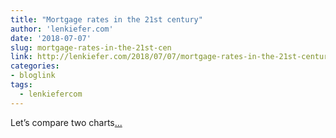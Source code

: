 ```yaml
---
title: "Mortgage rates in the 21st century"
author: 'lenkiefer.com'
date: '2018-07-07'
slug: mortgage-rates-in-the-21st-cen
link: http://lenkiefer.com/2018/07/07/mortgage-rates-in-the-21st-century/
categories:
- bloglink
tags:
  - lenkiefercom
---
```


Let’s compare two charts[... <i class="fas fa-external-link-alt"></i>](http://lenkiefer.com/2018/07/07/mortgage-rates-in-the-21st-century/)

